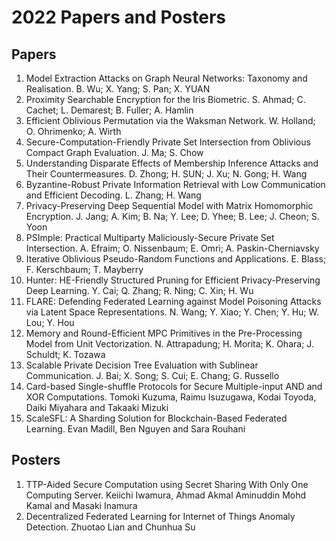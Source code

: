 # 2022 Papers and Posters
## Papers
1. Model Extraction Attacks on Graph Neural Networks: Taxonomy and Realisation. B. Wu; X. Yang; S. Pan; X. YUAN
2. Proximity Searchable Encryption for the Iris Biometric. S. Ahmad; C. Cachet; L. Demarest; B. Fuller; A. Hamlin
3. Efficient Oblivious Permutation via the Waksman Network. W. Holland; O. Ohrimenko; A. Wirth
4. Secure-Computation-Friendly Private Set Intersection from Oblivious Compact Graph Evaluation. J. Ma; S. Chow
5. Understanding Disparate Effects of Membership Inference Attacks and Their Countermeasures. D. Zhong; H. SUN; J. Xu; N. Gong; H. Wang
6. Byzantine-Robust Private Information Retrieval with Low Communication and Efficient Decoding. L. Zhang; H. Wang
7. Privacy-Preserving Deep Sequential Model with Matrix Homomorphic Encryption. J. Jang; A. Kim; B. Na; Y. Lee; D. Yhee; B. Lee; J. Cheon; S. Yoon
8. PSImple: Practical Multiparty Maliciously-Secure Private Set Intersection. A. Efraim; O. Nissenbaum; E. Omri; A. Paskin-Cherniavsky
9. Iterative Oblivious Pseudo-Random Functions and Applications. E. Blass; F. Kerschbaum; T. Mayberry
10. Hunter: HE-Friendly Structured Pruning for Efficient Privacy-Preserving Deep Learning. Y. Cai; Q. Zhang; R. Ning; C. Xin; H. Wu
11. FLARE: Defending Federated Learning against Model Poisoning Attacks via Latent Space Representations. N. Wang; Y. Xiao; Y. Chen; Y. Hu; W. Lou; Y. Hou
12. Memory and Round-Efficient MPC Primitives in the Pre-Processing Model from Unit Vectorization. N. Attrapadung; H. Morita; K. Ohara; J. Schuldt; K. Tozawa
13. Scalable Private Decision Tree Evaluation with Sublinear Communication. J. Bai; X. Song; S. Cui; E. Chang; G. Russello
14. Card-based Single-shuffle Protocols for Secure Multiple-input AND and XOR Computations. Tomoki Kuzuma, Raimu Isuzugawa, Kodai Toyoda, Daiki Miyahara and Takaaki Mizuki
15. ScaleSFL: A Sharding Solution for Blockchain-Based Federated Learning. Evan Madill, Ben Nguyen and Sara Rouhani

## Posters
1. TTP-Aided Secure Computation using Secret Sharing With Only One Computing Server. Keiichi Iwamura, Ahmad Akmal Aminuddin Mohd Kamal and Masaki Inamura
2. Decentralized Federated Learning for Internet of Things Anomaly Detection. Zhuotao Lian and Chunhua Su

